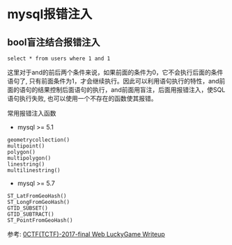 # mysql报错注入

## bool盲注结合报错注入

```
select * from users where 1 and 1
```

这里对于and的前后两个条件来说，如果前面的条件为0，它不会执行后面的条件语句了, 只有前面条件为1，才会继续执行。因此可以利用语句执行的特性，and前面的语句的结果控制后面语句的执行，and前面用盲注，后面用报错注入，使SQL语句执行失败, 也可以使用一个不存在的函数使其报错。

常用报错注入函数

* mysql >= 5.1

```
geometrycollection()
multipoint()
polygon()
multipolygon()
linestring()
multilinestring()
```

* mysql >= 5.7

```
ST_LatFromGeoHash()
ST_LongFromGeoHash()
GTID_SUBSET()
GTID_SUBTRACT()
ST_PointFromGeoHash()
```

参考: [0CTF(TCTF)-2017-final Web LuckyGame Writeup](http://www.bendawang.site/article/0CTF-TCTF-2017-final-Web-LuckyGame-Writeup)